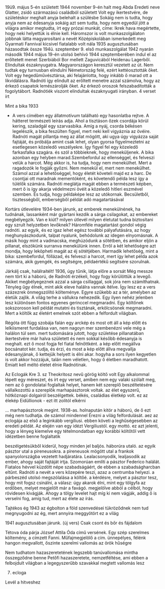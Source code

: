 19ü9. május 5-én született
1944 november 9-én halt meg Abda
Eredeti neve Glatter, zsidó származású családból született
Volt egy ikertestvére, de születéskor meghalt
anyja belehalt a szülésbe
Sokáig nem is tudta, hogy anyja nem az édesanyja
sokáig azt sem tudta, hogy nem egyedül jött a világra
amikor megtudta, írt egy prózai munkát, címe: Ikrek hava
megértette, hogy neki helyettük is élnie kell. 
Háromszor is volt munkaszolgálaton
jobbnak látta magyarosítani a nevét
Középiskolában ismerkedett meg Gyarmati Fannival
kicsivel fiatalabb volt nála
1935 augusztusában házasodtak össze
194ü. szeptember 9. első munkaszolgálat
1942 nyarán második 
1944 május 19-én utolsó behívó
1944 szeptemberében indul el az erőltetett menet Szerbiából Bor mellett Zaguvicából
Heidenau Lagerből. Elindultak északnyugatra. Magyarországon keresztül vezetett az út.
Nem tudtak egy turnusban elindulni Németország felé, ezért kettéosztották őket. Volt egy hegedűművésztársa, aki felajánlotta, hogy inkább ő marad ott a likvidálásra.
Radnóti így elindult az erőltett menetre azzal számolva, hogy az érkező csapatok lemészárolják őket. 
Az érkező oroszok felszabadították a fogolytábort.
Radnótiék viszont elindultak északnyugati irányban. 
4 verset írt

Mint a bika 1933
- A vers címében egy állatmotívum található egy hasonlatba rejtve. A hátteret természeti leírás adja. Ahol a tisztáson  őzek csordája körül kering, szaladgál egy szarvasbika. Amíg a nyáj, csorda békésen legelészik, a bika feszülten figyel, mert neki kell vigyáznia az övéire. Radnóti magát pillantja meg az állat mögött, aki ugya úgy vigyázza saját fajtáját, és próbálja amint csak lehet, olyan gyorsa figyelmeztetni az esetlegesen közeledő veszélyekre. Így figyel fel egy közeledő farkasfalka szagára. és szól a többieknek, hogy meneküljenek. A bika azonban egy helyben marad.Szembefordul az ellenséggel, és felveszi velük a harcot. Még akkor is, ha tudja, hogy nem menekülhet. Mert a ragadozók le fogják győzni. Nem menekül el, mert nem menekülhet. Számol azzal a lehetőséggel, hogy életét követeli majd ez a harc. De csontjai ott maradnak mementóként, és követendő példa lesz így a túlélők számára. Radnóti meglátja magát ebben a természeti képben, mert ő is így akarja védelmezni övéit a közeledő  hitleri eszmével szemben. És tudja, hogy példaképe lesz az utókornak. Becsületből, tisztességből, emberségből példát adó magatartásával 

Kortárs útlevelére
1934-ben járunk, az emberek menekülnének, ha tudnának, lassanként már gyártani kezdik a sárga csilagokat, az embereket megbélyegzik. Van e kiút? milyen útlevél milyen életutat tudna biztosítani egy szrult helyzetben levőknek? Háromféle magatartást gondol végig radnóti. az egyik, és ez igaz lehet egész további pályafutására, az hogy meghunyászkodunk, talpat nyalunk, behódolunk az idegen elnyomásnak. A másik hogy mint a vadmacska, meghúzódunk a sötétben, és amikor eljön a pillanat, elszökünk surranva menekülünk innen. Erről a két lehetőségre azt mondja, hogy leköpheti magát az éj sötétjében. Harmadik lehetőség, mint a bika: szembefordul, föllázad, és felveszi a harcot, mert így lehet példa azok számára, akik gyengék, és segítségre, példaértékű segítsére szorulnak. 

Járkálj csak, halálraítélt!
1936, úgy tűnik, látja előre a sorsát
Még messze nem tört ki a háború, de Radnóti érzékeli, hogy fogy körülöttük a levegő. Akiket megbélyegeznek azzal a sárga csillaggal, sok jóra nem számíthatnak. Tényleg űgy élnek, mint akik eleve halálra vannak ítélve. Így lesz ez a vers százezrek önmegszólító költeménye. Egyre szűkebb az a tér, amelyben az életük zajlik. A világ terhe a vállukra nehezedik. Egy ilyen nehéz jelenben lesz különösen fontos egyenes gerinccel megmaradni. Egy költőnek sokszoroson kell példát mutatni és tisztának, erkölcsösnek megmaradni. Mert a költők az életért emelnek szót ebben a felfordult világban. 


Régóta ött függ szobája falán egy arckép
és most ott áll a kép előtt és lelkiismeret furdalása van, nem nagoyn mer szembenézni vele még a halálon túl sem. mert tudomására jutott, hogy születése pillanatában ikertestvére már halva született és nem sokkal később édesanyja is meghalt. ezt ő most fogja fel fiatal felnőttként. a kép előtt megállva bocsánatot kér. tudja, és érzi, és most a kép előtt állva megvallja édesanyjának, ő kettejük helyett is élni akar. hogyha a sors ilyen kegyetlen is volt akkor hozzájuk, talán nem véletlen, hogy ő életben maradhatott. Emiatt kell méltó életet élnie Radnótinak.

Az Eclogák
Kre 3. sz Theokritosz nevű görög költő volt
Egy alkalommal lépett egy méreszet, és írt egy verset, amiben nem egy valaki szólalt meg, nem az ő gondolatai foglaltak helyet, hanem két szereplő beszéltetésére vállalkozottü a szereplők marhapásztorok voltak. az élet egyszerű, hötköznapi dolgairól beszélgettek. békés, családias életkép volt. ez az élekép
Eidüllionok -  ezt itt zolitól elkérni



...
marhapásztorok megint. 
1938-as. holnapután kitör a háború, de ő ezt még nem tudhatja. de számol mindennel
Érezni a világ felfordulását. aez az eclogája az első a leginkább vergiliusi. ebben követi a leghűségesebben az eredeti példát. Az elején van egy idézt Vergiliustól. egy mottó. ez azt jelenti, hogy a lényeg kiemelve egy tételmondatban egy korábbi költőtől vett idézetben benne foglaltatik

beszélgetésükből kiderül, hogy minden jel baljós. háborúra utaló. az egyik pásztor utal a pireneusokra. a pireneusok mögött utal a frankok spanyolországba vezetett hadjáratára.  Lealacsonyodik, lealjasodik az ember, ahogy saját fajtáját irtja. Szomorúan említi a pásztor Federico halálát. Fiatalos hévvel küzdött népe szabadságáért, de ebben a szabadságharcban eltűnt. Radnóti a nevét a vers közepére teszi, azaz a centrumba helyezi. 
 a párbeszéd utolsó megszólalása a költőé. a kérdésre, melyet a pásztor tesz, hogy mit fogsz csinálni, a válasz: úgy akarok élni, mint egy tölgyfa az erdőben, melyet megjelölt már a favágó. megjelölve abból a célból, hogy rövidesen kivágják. 
Ahogy a tölgy levelet hajt míg ki nem vágják, addig ő is verselni fog, amíg tud, mert az élete az írás.

Tajtékos ég 1943
az égbolton a föld szenvedései tükröződnek
nem tud megnyugodni az ég, mert annyira meggyötört ez a világ

1941 augusztusában járunk. (új vers)
Csak csont és bőr és fájdalom

Tétova óda
párja József Attila Óda című versének. Egy szép szerelmes költemény, a címzett Fanni. 
Műfajmegjelölő a cím.
ünnepélyes, félénk hangon megvallott, őszinte szerelmi vallomás az örök hűségre


Nem tudhatom
hazaszeretetének legszebb tanúvallomása
mintha összegződne benne Petőfi hazaszeretete, nemzetféltése, ami ebben a felbojdult világban a legegyszerűbb szavakkal megtett vallomás lesz

7. ecloga

Levél a hitveshez

